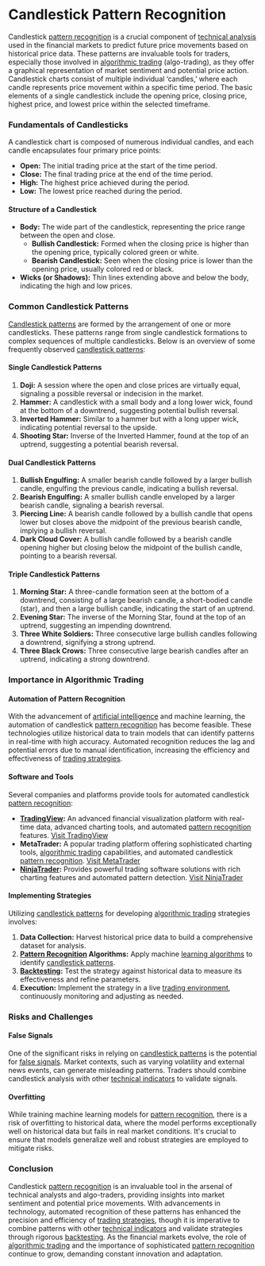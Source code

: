 # Candlestick Pattern Recognition

Candlestick [pattern recognition](../p/pattern_recognition.md) is a crucial component of [technical analysis](../t/technical_analysis.md) used in the financial markets to predict future price movements based on historical price data. These patterns are invaluable tools for traders, especially those involved in [algorithmic trading](../a/algorithmic_trading.md) (algo-trading), as they offer a graphical representation of market sentiment and potential price action. Candlestick charts consist of multiple individual ‘candles,’ where each candle represents price movement within a specific time period. The basic elements of a single candlestick include the opening price, closing price, highest price, and lowest price within the selected timeframe.

### Fundamentals of Candlesticks

A candlestick chart is composed of numerous individual candles, and each candle encapsulates four primary price points:

- **Open:** The initial trading price at the start of the time period.
- **Close:** The final trading price at the end of the time period.
- **High:** The highest price achieved during the period.
- **Low:** The lowest price reached during the period.

#### Structure of a Candlestick

- **Body:** The wide part of the candlestick, representing the price range between the open and close.
  - **Bullish Candlestick:** Formed when the closing price is higher than the opening price, typically colored green or white.
  - **Bearish Candlestick:** Seen when the closing price is lower than the opening price, usually colored red or black.
- **Wicks (or Shadows):** Thin lines extending above and below the body, indicating the high and low prices.

### Common Candlestick Patterns

[Candlestick patterns](../c/candlestick_patterns.md) are formed by the arrangement of one or more candlesticks. These patterns range from single candlestick formations to complex sequences of multiple candlesticks. Below is an overview of some frequently observed [candlestick patterns](../c/candlestick_patterns.md):

#### Single Candlestick Patterns

1. **Doji:** A session where the open and close prices are virtually equal, signaling a possible reversal or indecision in the market.
2. **Hammer:** A candlestick with a small body and a long lower wick, found at the bottom of a downtrend, suggesting potential bullish reversal.
3. **Inverted Hammer:** Similar to a hammer but with a long upper wick, indicating potential reversal to the upside.
4. **Shooting Star:** Inverse of the Inverted Hammer, found at the top of an uptrend, suggesting a potential bearish reversal.

#### Dual Candlestick Patterns

1. **Bullish Engulfing:** A smaller bearish candle followed by a larger bullish candle, engulfing the previous candle, indicating a bullish reversal.
2. **Bearish Engulfing:** A smaller bullish candle enveloped by a larger bearish candle, signaling a bearish reversal.
3. **Piercing Line:** A bearish candle followed by a bullish candle that opens lower but closes above the midpoint of the previous bearish candle, implying a bullish reversal.
4. **Dark Cloud Cover:** A bullish candle followed by a bearish candle opening higher but closing below the midpoint of the bullish candle, pointing to a bearish reversal.

#### Triple Candlestick Patterns

1. **Morning Star:** A three-candle formation seen at the bottom of a downtrend, consisting of a large bearish candle, a short-bodied candle (star), and then a large bullish candle, indicating the start of an uptrend.
2. **Evening Star:** The inverse of the Morning Star, found at the top of an uptrend, suggesting an impending downtrend.
3. **Three White Soldiers:** Three consecutive large bullish candles following a downtrend, signifying a strong uptrend.
4. **Three Black Crows:** Three consecutive large bearish candles after an uptrend, indicating a strong downtrend.

### Importance in Algorithmic Trading

#### Automation of Pattern Recognition

With the advancement of [artificial intelligence](../a/artificial_intelligence_in_trading.md) and machine learning, the automation of candlestick [pattern recognition](../p/pattern_recognition.md) has become feasible. These technologies utilize historical data to train models that can identify patterns in real-time with high accuracy. Automated recognition reduces the lag and potential errors due to manual identification, increasing the efficiency and effectiveness of [trading strategies](../t/trading_strategies.md).

#### Software and Tools

Several companies and platforms provide tools for automated candlestick [pattern recognition](../p/pattern_recognition.md):

- **[TradingView](../t/tradingview.md):** An advanced financial visualization platform with real-time data, advanced charting tools, and automated [pattern recognition](../p/pattern_recognition.md) features. [Visit TradingView](https://www.tradingview.com/)
- **MetaTrader:** A popular trading platform offering sophisticated charting tools, [algorithmic trading](../a/algorithmic_trading.md) capabilities, and automated candlestick [pattern recognition](../p/pattern_recognition.md). [Visit MetaTrader](https://www.metatrader4.com/)
- **[NinjaTrader](../n/ninjatrader.md):** Provides powerful trading software solutions with rich charting features and automated pattern detection. [Visit NinjaTrader](https://ninjatrader.com/)

#### Implementing Strategies

Utilizing [candlestick patterns](../c/candlestick_patterns.md) for developing [algorithmic trading](../a/algorithmic_trading.md) strategies involves:

1. **Data Collection:** Harvest historical price data to build a comprehensive dataset for analysis.
2. **[Pattern Recognition](../p/pattern_recognition.md) Algorithms:** Apply machine [learning algorithms](../l/learning_algorithms_in_trading.md) to identify [candlestick patterns](../c/candlestick_patterns.md).
3. **[Backtesting](../b/backtesting.md):** Test the strategy against historical data to measure its effectiveness and refine parameters.
4. **Execution:** Implement the strategy in a live [trading environment](../t/trading_environment.md), continuously monitoring and adjusting as needed.

### Risks and Challenges

#### False Signals

One of the significant risks in relying on [candlestick patterns](../c/candlestick_patterns.md) is the potential for [false signals](../f/false_signals_in_trading.md). Market contexts, such as varying volatility and external news events, can generate misleading patterns. Traders should combine candlestick analysis with other [technical indicators](../t/technical_indicators.md) to validate signals.

#### Overfitting

While training machine learning models for [pattern recognition](../p/pattern_recognition.md), there is a risk of overfitting to historical data, where the model performs exceptionally well on historical data but fails in real market conditions. It's crucial to ensure that models generalize well and robust strategies are employed to mitigate risks.

### Conclusion

Candlestick [pattern recognition](../p/pattern_recognition.md) is an invaluable tool in the arsenal of technical analysts and algo-traders, providing insights into market sentiment and potential price movements. With advancements in technology, automated recognition of these patterns has enhanced the precision and efficiency of [trading strategies](../t/trading_strategies.md), though it is imperative to combine patterns with other [technical indicators](../t/technical_indicators.md) and validate strategies through rigorous [backtesting](../b/backtesting.md). As the financial markets evolve, the role of [algorithmic trading](../a/algorithmic_trading.md) and the importance of sophisticated [pattern recognition](../p/pattern_recognition.md) continue to grow, demanding constant innovation and adaptation.